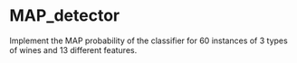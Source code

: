 # MAP_detector
Implement the MAP probability of the classifier for 60 instances of 3 types of wines and 13 different features.
